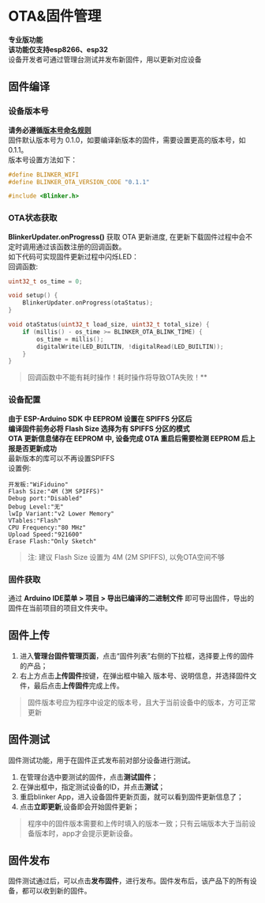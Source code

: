 # OTA&固件管理  
**专业版功能**  
**该功能仅支持esp8266、esp32**  
设备开发者可通过管理台测试并发布新固件，用以更新对应设备  

## 固件编译  

### 设备版本号
**请务必遵循[版本号命名规则](https://semver.org/lang/zh-CN/)**  
固件默认版本号为 0.1.0，如要编译新版本的固件，需要设置更高的版本号，如0.1.1。  
版本号设置方法如下：  
```c++
#define BLINKER_WIFI
#define BLINKER_OTA_VERSION_CODE "0.1.1"

#include <Blinker.h>
```  

### OTA状态获取
**BlinkerUpdater.onProgress()**
获取 OTA 更新进度, 在更新下载固件过程中会不定时调用通过该函数注册的回调函数。  
如下代码可实现固件更新过程中闪烁LED：    
回调函数:
```cpp
uint32_t os_time = 0;

void setup() {
    BlinkerUpdater.onProgress(otaStatus);
}

void otaStatus(uint32_t load_size, uint32_t total_size) {
    if (millis() - os_time >= BLINKER_OTA_BLINK_TIME) {
        os_time = millis();
        digitalWrite(LED_BUILTIN, !digitalRead(LED_BUILTIN));
    }
}
```
> 回调函数中不能有耗时操作！耗时操作将导致OTA失败！**  


### 设备配置  
**由于 ESP-Arduino SDK 中 **EEPROM** 设置在 **SPIFFS** 分区后**  
**编译固件前务必将 **Flash Size** 选择为有 SPIFFS 分区的模式**  
**OTA 更新信息储存在 EEPROM 中, 设备完成 OTA 重启后需要检测 EEPROM 后上报是否更新成功**  
最新版本的库可以不再设置SPIFFS  
设置例:
```
开发板:"WiFiduino"
Flash Size:"4M (3M SPIFFS)"
Debug port:"Disabled"
Debug Level:"无"
lwIp Variant:"v2 Lower Memory"
VTables:"Flash"
CPU Frequency:"80 MHz"
Upload Speed:"921600"
Erase Flash:"Only Sketch"
```
> 注: 建议 Flash Size 设置为 4M (2M SPIFFS), 以免OTA空间不够

### 固件获取  
通过 **Arduino IDE菜单 > 项目 > 导出已编译的二进制文件** 即可导出固件，导出的固件在当前项目的项目文件夹中。  

## 固件上传  
1. 进入**管理台固件管理页面**，点击“固件列表”右侧的下拉框，选择要上传的固件的产品；  
2. 右上方点击**上传固件**按键，在弹出框中输入 版本号、说明信息，并选择固件文件，最后点击**上传固件**完成上传。  
 
> 固件版本号应为程序中设定的版本号，且大于当前设备中的版本，方可正常更新    

## 固件测试  
固件测试功能，用于在固件正式发布前对部分设备进行测试。  
1. 在管理台选中要测试的固件，点击**测试固件**；  
2. 在弹出框中，指定测试设备的ID，并点击**测试**；  
2. 重启blinker App，进入设备固件更新页面，就可以看到固件更新信息了；  
4. 点击**立即更新**,设备即会开始固件更新；  

> 程序中的固件版本需要和上传时填入的版本一致；只有云端版本大于当前设备版本时，app才会提示更新设备。  

## 固件发布  
固件测试通过后，可以点击**发布固件**，进行发布。固件发布后，该产品下的所有设备，都可以收到新的固件。  
